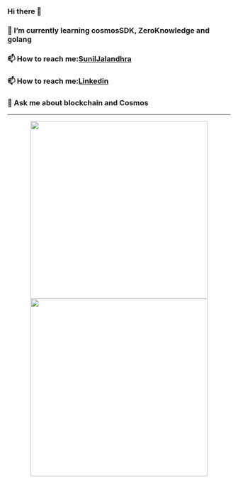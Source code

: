 ### Hi there 👋

<!--
**suniljalandhra/suniljalandhra** is a ✨ _special_ ✨ repository because its `README.md` (this file) appears on your GitHub profile.

Here are some ideas to get you started:

- 🔭 I’m currently working on ...
- 🌱 I’m currently learning ...
- 👯 I’m looking to collaborate on ...
- 🤔 I’m looking for help with ...
- 💬 Ask me about ...
- 📫 How to reach me: ...
- 😄 Pronouns: ...
- ⚡ Fun fact: ...
-->
 ### 🌱 I’m currently learning cosmosSDK, ZeroKnowledge and golang
 ### 📫 How to reach me:[SunilJalandhra](https://twitter.com/suniljalandhra9)
 ### 📫 How to reach me:[Linkedin](https://www.linkedin.com/in/sunil-jalandhra-587834147/)
 ### 💬 Ask me about blockchain and Cosmos 

<!-- [![My GitHub Stats](https://github-readme-stats.vercel.app/api/?username=suniljalandhra&count_private=true&theme=tokyonight&showicons=true)]() -->
<!-- [![My GitHub Language Stats](https://github-readme-stats.vercel.app/api/top-langs/?username=suniljalandhra&langs_count=5&theme=tokyonight)]() -->
---
<p align = "center">
  <img src = "https://github-readme-stats.vercel.app/api/?username=suniljalandhra&count_private=true&theme=tokyonight&showicons=true" width = 400>
  <img src = "https://github-readme-streak-stats.herokuapp.com?user=pr2tik1&theme=dark&hide_border=true" width = 400>
</p>
